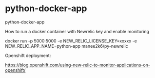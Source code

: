 # python-docker-app
python-docker-app

How to run a docker container with Newrelic key and enable monitoring

docker run -p 5000:5000 -e NEW_RELIC_LICENSE_KEY=xxxxx -e NEW_RELIC_APP_NAME=python-app manee2k6/py-newrelic

Openshift deployment:

https://blog.openshift.com/using-new-relic-to-monitor-applications-on-openshift/
